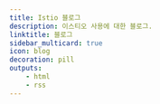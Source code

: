 ```yaml
---
title: Istio 블로그
description: 이스티오 사용에 대한 블로그.
linktitle: 블로그
sidebar_multicard: true
icon: blog
decoration: pill
outputs:
    - html
    - rss
---
```

